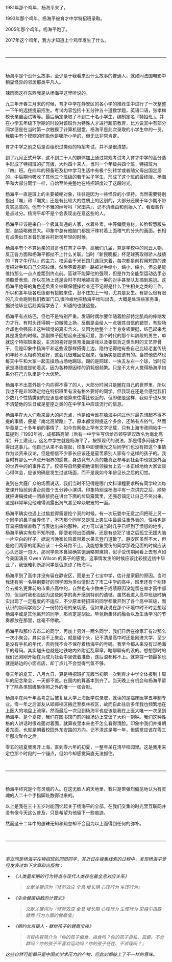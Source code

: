 1981年那个鸡年，杨海平来了。

1993年那个鸡年，杨海平被育才中学特招班录取。

2005年那个鸡年，杨海平跑了。

2017年这个鸡年，我方才知道上个鸡年发生了什么。

<br />

* * *

<br />

杨海平是个没什么故事，至少是于我看来没什么故事的普通人，就如同法国电影中稍显怪异的邻居那类平凡人。

辣肉面这样东西我是从杨海平这里听说的。

九三年开春三月末的时候，育才中学在静安区的各小学的推荐生中进行了一次整整一下午的选拔提前招生。考试内容包括十五分钟五十道数学题，英语口语，张孝梅校长亲自面试等等。最后确定录取了不到二十名小学生，编制定名『特招班』。并在小学五年级下学期的时段对该班作为特殊人才进行超前教育，比方说其中有部分同学便是在当时第一次触摸了计算机键盘。杨海平是此次录取的小学生中的一员，我脑中有个模糊的印象他是哪所小学的，但无法非常肯定。

育才中学之前之后是否组织过类似的特招考试，并不是很清楚。

到了九月正式开学，这不到二十人的群体加上通过常规考试考入育才中学的高分选手形成了特招班的扩充版，大约四十来人。当时一个年级共四个班，特招班为『四』班。在四年的预备班及初中学习生活中有极个别转学或者随父母出国定居的，中后期也吸收了其他三个班级的若干尖子学生，形成了这个班的最终版。杨海平和大部分同学一样，自始至终完整地在特招班度过了这段时光。

杨海平一直是班上的主要被嘲对象，往往是因为一些怪异的小坚持。当然需要特别指出『嘲』和『嘲笑』还是有比较大的性质上的区别的，大部分还属于年少期不带真实恶意的。他有个不雅的绰号叫『米田共』，记不清缘由和创始人了，看着些许是点过分。杨海平却不是个会表现出在意这些的人。

杨海平应该是来自一个极其普通的人家，衣着朴素，中等偏瘦身材，长脸智慧版头型，脑袋略微显大。印象中总有他脑门都是汗珠衬着上面稚气的分头的画面。长相有点类似日本音乐家谷村新司年轻的时候。

杨海平有个不算远亲的哥哥也在育才中学，高我们几届，算是学校中的风云人物，反正各方面和杨海平都扯不上什么关联。当时『新民晚报』杯足球赛取得骄人战绩的『育才牛仔队』的主力。校运会千米长跑几连冠来着，每次都是前程用短跑的速度把对手和自己全部拉爆，然后等着差距一路被对手缩小，缩小，缩小，但总是能维持那么一点点差距到终点前。篮球不能算他的强项，但是作为全能型运动选手必须酷爱表现，所以在场上还是会时不时地被技高一筹的对手甚至队友搞到尴尬。这杨海平他哥的角色还负责全校眼保健操检查还不记得是什么卫生相关之类的工作，所以和各年级各班级都有接触来往，忍不住加上一句，尤其是女生。有那么很有限的几次会跑到我们教室门口,很冷峻地把杨海平给叫出去，大概是处理些家务事。据说他毕业后赴美留学去了，知道的也就这些。

杨海平有点结巴，但也不是特别严重。发语时偶尔要伴随着脸部特定肌肉的伸缩发力才行，有时头还得朝一边微微上扬，反倒是会给人一点极其自信的错觉，有些场合却也会强装出这种错觉的真实含义。又因为他整个上半身身板很挺，结巴起来尤其是发急的时候，那副样子回想起来还挺可爱。那个时代的那个年龄段的男生，单就这个特招班来说，主流的喜好是体育漫画游戏以及张信哲之类当时的文艺界骨干，但是印象中杨海平和这些没那样搭得上边。隐约记得他有些自己比较老套传统和年龄不太相称的爱好，这会儿很难回忆起来，但确实是应该有的。当然他依然也每天中午和大家一起去操场占场地踢球。踢的是网球，一块五左右一个球，当时应该是凑钱或是轮着买，因为各种原因球的消耗很频繁。只是不太有人觉得杨海平如果分在己方队里是个大优势。

杨海平不出意外是个内向得不得了的人，大部分时间只是圈在自己的世界里，所以我也不是非常确定他在特招班里有没有格外要好的同学。但我现在还是会感觉我们少数几个性情类似的应该是和他算来往得比较近的，但即便是这样，我似乎也从来不清楚他的生日或是星座之类的在中学生中应该流行的信息。

杨海平在大人们看来最大的闪光点，也是如今谁在脑海中闪过他时最先想起不得不提的事情，便是『南北高架路』了。原本都觉得提这个多余，还略有点俗气。然而毕竟是二十多年前的事情了，如今在网络上罕有文字记载，只有上海市政网站中一篇提到『1993年初，成都路高架（后有一中学生写信给市领导建议改名为南北高架）开工建设』。这名中学生就是杨海平了。按照现代的说法，那是得多闷骚才干得出这事儿。他自己从来不会提起，印象中即便曝光之后同学们也没有把这个事情作为谈资来议论，但是相信不少家长应该还是蛮羡慕别人家有个这样的孩子的。我当时有那么一点点开眼界的感觉，身边竟有人真的能真正参与到社会中也就是外面的世界中的的事件去了。校领导自然要把他请到领操台上去一本正经地给大家谈谈心得体会，应该的确是发生过这场面，而不是我如今年龄见长之后的幻觉。

说到在大庭广众的场面说话，我们当时不记得是哪门文科课程要求所有同学轮流每堂课开始前到讲台前做个五分钟小演讲。印象特别深杨海平有一次讲完之后，顺势就把讲稿揉成一团直接扔在讲台下面的垃圾簸箕里，还强忍镇定让自己不笑出来。这是非常罕见他难得流露出淘气甚至哗众取宠的一面。

杨海平确实也遇上过尴尬得需要挖个洞的时候。有一次玩耍中无意之间把班上另一个同学的鼻子给弄伤了，不巧那个同学又是班上男生中最最注重外表的，性格也是容易把情绪直截了当表达出来的那种。对方可以说当时几乎已经到了愤怒的地步，杨海平确实有些不知所措。即便老师出面调解，还是有些犯了错之后孤立无援大脑一片空白的样子。据说当晚家长陪着带着水果去登门道歉了。静安区虽然不大，但是他们两家的距离应该二十条马路不止。我能想象受伤的同学那晚见面的时候应该心头还是一包火，那同学原本鼻梁确实饱满略带鹰钩，似乎受伤期间看上去有点如今美国演员 Owen Wilson 的鼻子的感觉。这事情发生的时候应该比较接近初中毕业了，我很难判断那同学是否原谅了杨海平。

杨海平到了高中并没有留在静安区，而是去了七宝中学，估计是家庭的原因。当时我还有另一名特别要好的同学因为类似情形去了市二中学的高中，班里还有个别转会去排名更靠前的市重点高中的，自然也有少数由于成绩原因没能留在育才高中部的，但当时我都没因为这些同学的离开感到特别的遗憾。虽然我进入高中班级时确实出现了一定程度的不适应，不少原本特招班的同学都散开到了各个高中班级，而认识的新同学则少了一份特招班的亲切感，但如果我说在那个环境中时不时会想起杨海平或是其他离开的同学，那肯定是胡扯。毕竟新集体的融合以及生活学习的节奏都放在那里，丝毫不停歇。

杨海平和那位去市二的同学，再加上另外一两名同学，我们日后在徐家汇有过那么一次小聚会。其实谈不上聚会，就是碰个头，记不清是高中时还是刚进大学，至少是没有手机的年代，否则我不会不保存着杨海平的号码。我至今都从来没有过杨海平的号码。其实碰头也就是地铁站内外附近乱窜窜，瞎聊聊有的没的。想想那时的我们还刚刚开始在为成为社会中坚做着准备，连后浪都称不上。就算搓一顿最多也就是路边的小面点店，却丁点儿不会觉得气氛不够。

零三年的夏天，八月九日，算是特招班扩充版当初第一次到育才中学全体报到十周年的纪念聚会，一天都不差。在国内的算基本到齐了。当天晚上有机会和杨海平留下了除各类班级集体照之外的唯一一张合影。

杨海平在两千年高考之后被复旦大学上海医学院录取，就读的是临床医学五年制专业。零一年之后室友从邯郸校区搬迁至枫林校区，故而自此往后多年我也频繁地在上医大的地盘上流窜。然而最后一次见到杨海平也应该是我在上医大唯一一次见到杨海平。是个夏夜，我们在图书馆门前的操场边上交谈了大约一刻钟。我们这种性格的人讲话时很难面对着面，就算夜里本来也不怎么看得清脸。印象中我们并排朝着东面，也就是朝着校园外东安路的方向。记不清这是哪一年，但感觉应该在零三年那次聚会之后。

零五的初夏我离开上海，直到零六年的初夏，一整年呆在清华校园里。这是我用来定位那个时段的一个锚点，但如今却感觉简直无法抓住。

<br />

* * *

<br />
 
杨海平终究是个有灵魂的人。在这无脸人的天地里，我只是带强烈偏见地认为有灵魂的人二十个手指脚趾数得过来的。

以上是我在三十五岁时能回忆起关于杨海平的全部。在我们交集的时光里互联网并没有像今天这么普及，只是希望为他留下一些痕迹。

然而这十二年中的愚昧无知和疏忽却不会因为以上而得到任何的弥补。

<br />

* * *

<br />

_室友同是杨海平在特招班的同班同学，其近日在搜集线索的过程中，发现杨海平曾经发表过如下文章和出版物：_

* _《人类童年期的行为特点与现代人类存在着全息对应关系》_

  > _文献关键词为『修剪效应 全息 增长期 心理行为 生理行为』_
* _《生命健康指数的计算式》_

  >_文献关键词为『修剪效应 全息 增长期 心理行为 生理行为 恩格尔指数 健商 行为方面的健商值』_
* _《相约北京猿人 - 献给孩子的健商宝典》_

  > _书目内容简介为『你的孩子偏食、挑食吗？你的孩子自私、孤僻、不合群吗？你的孩子不喜欢运动吗？你的孩子任性、不讲理吗？』_

_这些自然可能都只是中国式学术压力的产物，但此刻都披上了不一样的意味。_

